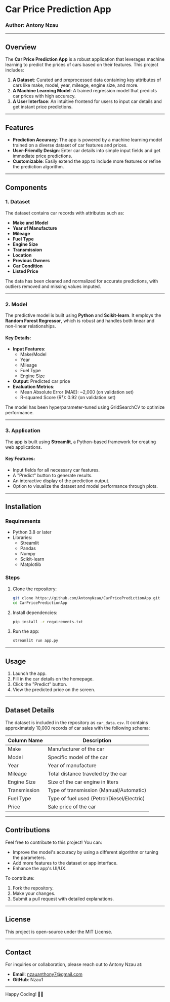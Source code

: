 # Car Price Prediction App  

### Author: Antony Nzau  

---

## Overview  
The **Car Price Prediction App** is a robust application that leverages machine learning to predict the prices of cars based on their features. This project includes:  

1. **A Dataset**: Curated and preprocessed data containing key attributes of cars like make, model, year, mileage, engine size, and more.  
2. **A Machine Learning Model**: A trained regression model that predicts car prices with high accuracy.  
3. **A User Interface**: An intuitive frontend for users to input car details and get instant price predictions.  

---

## Features  
- **Prediction Accuracy**: The app is powered by a machine learning model trained on a diverse dataset of car features and prices.  
- **User-Friendly Design**: Enter car details into simple input fields and get immediate price predictions.  
- **Customizable**: Easily extend the app to include more features or refine the prediction algorithm.  

---

## Components  

### 1. Dataset  
The dataset contains car records with attributes such as:  
- **Make and Model**  
- **Year of Manufacture**  
- **Mileage**  
- **Fuel Type**  
- **Engine Size**  
- **Transmission**  
- **Location**  
- **Previous Owners**  
- **Car Condition**  
- **Listed Price**  

The data has been cleaned and normalized for accurate predictions, with outliers removed and missing values imputed.  

---

### 2. Model  
The predictive model is built using **Python** and **Scikit-learn**. It employs the **Random Forest Regressor**, which is robust and handles both linear and non-linear relationships.  

#### Key Details:  
- **Input Features**:  
  - Make/Model  
  - Year  
  - Mileage  
  - Fuel Type  
  - Engine Size  
- **Output**: Predicted car price  
- **Evaluation Metrics**:  
  - Mean Absolute Error (MAE): ~2,000 (on validation set)  
  - R-squared Score (R²): 0.92 (on validation set)  

The model has been hyperparameter-tuned using GridSearchCV to optimize performance.  

---

### 3. Application  
The app is built using **Streamlit**, a Python-based framework for creating web applications.  

#### Key Features:  
- Input fields for all necessary car features.  
- A "Predict" button to generate results.  
- An interactive display of the prediction output.  
- Option to visualize the dataset and model performance through plots.  

---

## Installation  

### Requirements  
- Python 3.8 or later  
- Libraries:  
  - Streamlit  
  - Pandas  
  - Numpy  
  - Scikit-learn  
  - Matplotlib  

### Steps  
1. Clone the repository:  
   ```bash  
   git clone https://github.com/AntonyNzau/CarPricePredictionApp.git  
   cd CarPricePredictionApp  
   ```  
2. Install dependencies:  
   ```bash  
   pip install -r requirements.txt  
   ```  
3. Run the app:  
   ```bash  
   streamlit run app.py  
   ```  

---

## Usage  
1. Launch the app.  
2. Fill in the car details on the homepage.  
3. Click the "Predict" button.  
4. View the predicted price on the screen.  

---

## Dataset Details  
The dataset is included in the repository as `car_data.csv`. It contains approximately 10,000 records of car sales with the following schema:  

| Column Name        | Description                              |  
|--------------------|------------------------------------------|  
| Make              | Manufacturer of the car                  |  
| Model             | Specific model of the car                |  
| Year              | Year of manufacture                      |  
| Mileage           | Total distance traveled by the car       |  
| Engine Size       | Size of the car engine in liters         |  
| Transmission      | Type of transmission (Manual/Automatic)  |  
| Fuel Type         | Type of fuel used (Petrol/Diesel/Electric)|  
| Price             | Sale price of the car                    |  

---

## Contributions  
Feel free to contribute to this project! You can:  
- Improve the model's accuracy by using a different algorithm or tuning the parameters.  
- Add more features to the dataset or app interface.  
- Enhance the app's UI/UX.  

To contribute:  
1. Fork the repository.  
2. Make your changes.  
3. Submit a pull request with detailed explanations.  

---

## License  
This project is open-source under the MIT License.  

---

## Contact  
For inquiries or collaboration, please reach out to Antony Nzau at:  
- **Email**: nzauanthony7@gmail.com  
- **GitHub**: Nzau1

---  

Happy Coding! 🚗✨  
